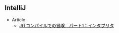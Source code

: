 ## IntelliJ

+ Article
    + [JITコンパイルでの冒険　パート1：インタプリタ](http://postd.cc/adventures-in-jit-compilation-part-1-an-interpreter/)
